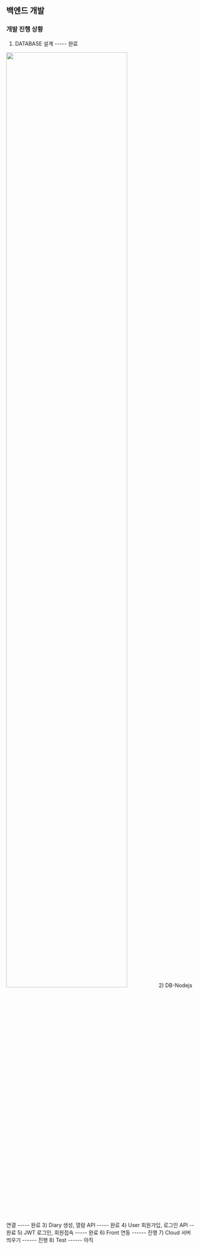 ## 백엔드 개발

### 개발 진행 상황
1) DATABASE 설계         ----- 완료
<img width="80%" src=![image](https://github.com/capstone-YYKC/Back/assets/121215043/6e8dd861-f822-4759-923e-10e77c5db320)/>
2) DB-Nodejs 연결        ----- 완료
3) Diary 생성, 열람 API  ----- 완료
4) User 회원가입, 로그인 API -- 완료
5) JWT 로그인, 회원접속  -----  완료
6) Front 연동           ------ 진행
7) Cloud 서버 띄우기     ------ 진행
8) Test                 ------ 아직
